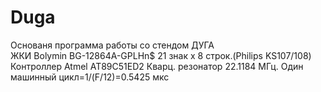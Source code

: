 # Duga
Основаня программа работы со стендом ДУГА	
ЖКИ Bolymin BG-12864A-GPLHn$ 21 знак х 8 строк.(Philips KS107/108)
Контроллер Atmel AT89C51ED2  Кварц. резонатор 22.1184 МГц.
Один машинный цикл=1/(F/12)=0.5425 мкс
